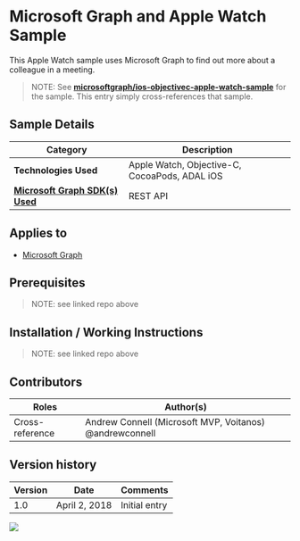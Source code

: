 # Microsoft Graph and Apple Watch Sample

This Apple Watch sample uses Microsoft Graph to find out more about a colleague in a meeting.

> NOTE: See **[microsoftgraph/ios-objectivec-apple-watch-sample](https://github.com/microsoftgraph/ios-objectivec-apple-watch-sample)** for the sample. This entry simply cross-references that sample.

## Sample Details

|               Category               |                  Description                  |
| ------------------------------------ | --------------------------------------------- |
| **Technologies Used**                | Apple Watch, Objective-C, CocoaPods, ADAL iOS |
| **[Microsoft Graph SDK(s) Used][1]** | REST API                                      |

## Applies to

* [Microsoft Graph](https://developer.microsoft.com/en-us/graph)

## Prerequisites

> NOTE: see linked repo above

## Installation / Working Instructions

> NOTE: see linked repo above

## Contributors

|      Roles      |                        Author(s)                        |
| --------------- | ------------------------------------------------------- |
| Cross-reference | Andrew Connell (Microsoft MVP, Voitanos) @andrewconnell |

## Version history

| Version |     Date      |   Comments    |
| ------- | ------------- | ------------- |
| 1.0     | April 2, 2018 | Initial entry |

[1]: https://developer.microsoft.com/en-us/graph/code-samples-and-sdks

![](https://telemetry.sharepointpnp.com/msgraph-community-samples/samples/ios-objectivec-apple-watch)